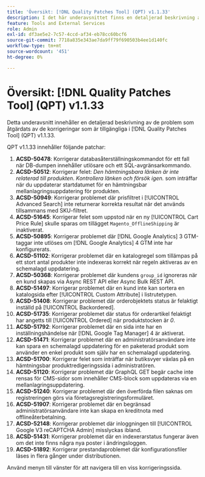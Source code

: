 ```yaml
---
title: 'Översikt: [!DNL Quality Patches Tool] (QPT) v1.1.33'
description: I det här underavsnittet finns en detaljerad beskrivning av de problem som åtgärdats av de korrigeringar som finns i  [!DNL Quality Patches Tool] (QPT) v1.1.33.
feature: Tools and External Services
role: Admin
exl-id: df3ae5e2-7c57-4ccd-af34-eb78cc60bcf6
source-git-commit: 7718a835e343ae7da9ff79f690503b4ee1d140fc
workflow-type: tm+mt
source-wordcount: '451'
ht-degree: 0%

---
```


# Översikt: [!DNL Quality Patches Tool] (QPT) v1.1.33

Detta underavsnitt innehåller en detaljerad beskrivning av de problem som åtgärdats av de korrigeringar som är tillgängliga i [!DNL Quality Patches Tool] (QPT) v1.1.33.

QPT v1.1.33 innehåller följande patchar:

1. **ACSD-50478**: Korrigerar databasåterställningskommandot för ett fall när DB-dumpen innehåller utlösare och ett SQL-avgränsarkommando.
1. **ACSD-50512**: Korrigerar felet: *Den hämtningsbara länken är inte relaterad till produkten. Kontrollera länken och försök igen.* som inträffar när du uppdaterar startdatumet för en hämtningsbar mellanlagringsuppdatering för produkten.
1. **ACSD-50949**: Korrigerar problemet där prisfiltret i [!UICONTROL Advanced Search] inte returnerar korrekta resultat när det används tillsammans med SKU-filtret.
1. **ACSD-51645**: Korrigerar felet som uppstod när en ny [!UICONTROL Cart Price Rule] skulle sparas om tillägget `Magento_OfflineShipping` är inaktiverat.
1. **ACSD-50895**: Korrigerar problemet där [!DNL Google Analytics] 3 GTM-taggar inte utlöses om [!DNL Google Analytics] 4 GTM inte har konfigurerats.
1. **ACSD-51102**: Korrigerar problemet där en katalogregel som tillämpas på ett stort antal produkter inte indexeras korrekt när regeln aktiveras av en schemalagd uppdatering.
1. **ACSD-50368**: Korrigerar problemet där kundens `group_id` ignoreras när en kund skapas via Async REST API eller Async Bulk REST API.
1. **ACSD-51497**: Korrigerar problemet där en kund inte kan sortera en katalogsida efter [!UICONTROL Custom Attribute] i listrutetypen.
1. **ACSD-51408**: Korrigerar problemet där orderobjektets status är felaktigt inställd på [!UICONTROL Backordered].
1. **ACSD-51735**: Korrigerar problemet där status för orderartikel felaktigt har angetts till [!UICONTROL Ordered] när produktstocken är *0*.
1. **ACSD-51792**: Korrigerar problemet där en sida inte har en inställningshändelse när [!DNL Google Tag Manager] 4 är aktiverat.
1. **ACSD-51471**: Korrigerar problemet där en administratörsanvändare inte kan spara en schemalagd uppdatering för en paketerad produkt som använder en enkel produkt som själv har en schemalagd uppdatering.
1. **ACSD-51700**: Korrigerar felet som inträffar när butiksvyer växlas på en hämtningsbar produktredigeringssida i administratören.
1. **ACSD-51120**: Korrigerar problemet där GraphQL GET begär cache inte rensas för CMS-sidor som innehåller CMS-block som uppdateras via en mellanlagringsuppdatering.
1. **ACSD-51240**: Korrigerar problemet där den överförda filen saknas om registreringen görs via företagsregistreringsformuläret.
1. **ACSD-51907**: Korrigerar problemet där en begränsad administratörsanvändare inte kan skapa en kreditnota med offlineåterbetalning.
1. **ACSD-52148**: Korrigerar problemet där inloggningen till [!UICONTROL Google V3 reCAPTCHA Admin] misslyckas ibland.
1. **ACSD-51431**: Korrigerar problemet där en indexerarstatus fungerar även om det inte finns några nya poster i ändringsloggen.
1. **ACSD-51892**: Korrigerar prestandaproblemet där konfigurationsfiler läses in flera gånger under distributionen.

Använd menyn till vänster för att navigera till en viss korrigeringssida.
